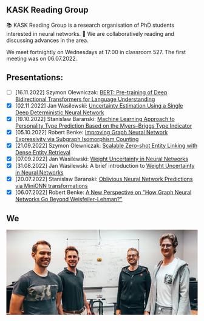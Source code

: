 ## KASK Reading Group 

📚 KASK Reading Group is a research organisation of PhD students interested in neural networks.
🧐 We are collaboratively reading and discussing advances in the area. 

We meet fortnightly on Wednesdays at 17:00 in classroom 527.
The first meeting was on 06.07.2022.

## Presentations:
- [ ] [16.11.2022] Szymon Olewniczak: [BERT: Pre-training of Deep Bidirectional Transformers for Language Understanding](https://arxiv.org/abs/1810.04805)
- [x] [02.11.2022] Jan Wasilewski: [Uncertainty Estimation Using a Single Deep Deterministic Neural Network](https://arxiv.org/abs/2003.02037)
- [x] [19.10.2022] Stanislaw Baranski: [Machine Learning Approach to Personality Type Prediction Based on the Myers–Briggs Type Indicator](https://github.com/KASK-Reading-Group/.github/discussions/4)
- [x] [05.10.2022] Robert Benke: [Improving Graph Neural Network Expressivity via Subgraph Isomorphism Counting](https://ieeexplore.ieee.org/iel7/34/4359286/09721082.pdf)
- [x] [21.09.2022] Szymon Olewniczak: [Scalable Zero-shot Entity Linking with Dense Entity Retrieval](https://arxiv.org/abs/1911.03814)
- [x] [07.09.2022] Jan Wasilewski: [Weight Uncertainty in Neural Networks](https://github.com/KASK-Reading-Group/.github/discussions/3)
- [x] [31.08.2022] Jan Wasilewski: A brief introduction to [Weight Uncertainty in Neural Networks](https://github.com/KASK-Reading-Group/.github/discussions/3)
- [x] [20.07.2022] Stanislaw Baranski: [Oblivious Neural Network Predictions via MiniONN transformations](https://eprint.iacr.org/2017/452.pdf)
- [x] [06.07.2022] Robert Benke: [A New Perspective on "How Graph Neural Networks Go Beyond Weisfeiler-Lehman?"](https://openreview.net/pdf?id=uxgg9o7bI_3)

## We
<img src="../we.jpg" width=800/>
